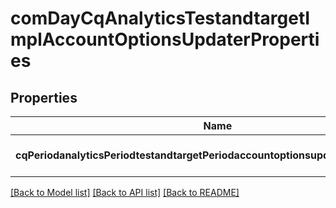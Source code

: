 # comDayCqAnalyticsTestandtargetImplAccountOptionsUpdaterProperties

## Properties
Name | Type | Description | Notes
------------ | ------------- | ------------- | -------------
**cqPeriodanalyticsPeriodtestandtargetPeriodaccountoptionsupdaterPeriodenabled** | [**ConfigNodePropertyBoolean**](ConfigNodePropertyBoolean.md) |  | [optional] [default to null]

[[Back to Model list]](../README.md#documentation-for-models) [[Back to API list]](../README.md#documentation-for-api-endpoints) [[Back to README]](../README.md)


